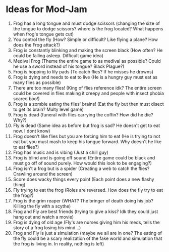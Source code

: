 # Ideas for Mod-Jam

1. Frog has a long tongue and must dodge scissors (changing the size of the tongue to dodge scissors? where is the frog located? What happens when frog's tongue gets cut)
2. You control the fly (How? Simple or difficult? Like flying a plane? How does the Frog attack?)
3. Frog is constantly blinking and making the screen black (How often? He could be falling asleep. Difficult game idea)
4. Medival Frog (Theme the entire game to as medival as possible? Could he use a sword instead of his tongue? Black Plague?)
5. Frog is hopping to lily pads (To catch flies? If he misses he drowns)
6. Frog is dying and needs to eat to live (He is a hungry guy must eat as many flies as possible)
7. There are too many flies! (King of flies reference idk? The entire screen could be covered in flies making it creepy and people with insect phobia scared boo!)
8. Frog is a zombie eating the flies' brains! (Eat the fly but then must disect to get its brain? Multy level game)
9. Frog is dead (funeral with flies carrying the coffin? How did he die? Why?)
10. Fly is dead (Same idea as before but frog is sad? He doesn't get to eat now. I dont know)
11. Frog doesn't like flies but you are forcing him to eat (He is trying to not eat but you must mash to keep his tongue forward. Why doesn't he like to eat flies?)
12. Frog has music and is vibing (Just a chill guy)
13. Frog is blind and is going off sound (Entire game could be black and must go off of sound purely. How would this look to be engaging?)
14. Frog isn't a frog but is a spider (Creating a web to catch the flies? Crawling around the screen)
15. Score does wacky things every point (Each point does a new flashy thing)
16. Fly trying to eat the frog (Roles are reversed. How does the fly try to eat the frog?)
17. Frog is the grim reaper (WHAT? The bringer of death doing his job? Killing the fly with a scythe)
18. Frog and Fly are best friends (trying to give a kiss? Idk they could just hang out and watch a movie)
19. Frog is dying of old age (Fly's are nurses giving him his meds, tells the story of a frog losing his mind...)
20. Frog and Fly is just a simulation (maybe we all are in one? The eating of the fly could be a scary realization of the fake world and simulation that the frog is living in. In reality, nothing is left)